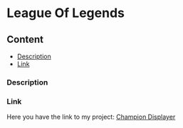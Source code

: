 # League Of Legends

## Content
- [Description](#description)
- [Link](#link)

### Description

### Link
Here you have the link to my project: [Champion Displayer](https://chugani05.github.io/LeagueOfLegends/)
